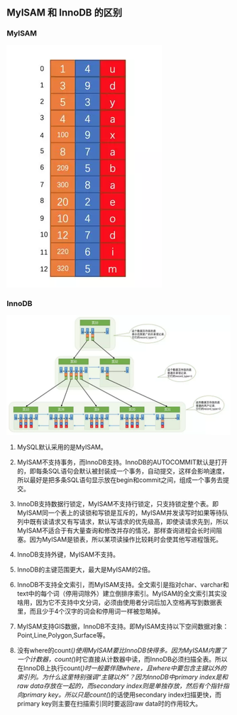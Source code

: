 ## MyISAM 和 InnoDB 的区别

### MyISAM
![](../images/myisam.webp)

### InnoDB
![](../images/innodb.webp)


1. MySQL默认采用的是MyISAM。

2. MyISAM不支持事务，而InnoDB支持。InnoDB的AUTOCOMMIT默认是打开的，即每条SQL语句会默认被封装成一个事务，自动提交，这样会影响速度，所以最好是把多条SQL语句显示放在begin和commit之间，组成一个事务去提交。

3. InnoDB支持数据行锁定，MyISAM不支持行锁定，只支持锁定整个表。即MyISAM同一个表上的读锁和写锁是互斥的，MyISAM并发读写时如果等待队列中既有读请求又有写请求，默认写请求的优先级高，即使读请求先到，所以MyISAM不适合于有大量查询和修改并存的情况，那样查询进程会长时间阻塞。因为MyISAM是锁表，所以某项读操作比较耗时会使其他写进程饿死。

4. InnoDB支持外键，MyISAM不支持。

5. InnoDB的主键范围更大，最大是MyISAM的2倍。

6. InnoDB不支持全文索引，而MyISAM支持。全文索引是指对char、varchar和text中的每个词（停用词除外）建立倒排序索引。MyISAM的全文索引其实没啥用，因为它不支持中文分词，必须由使用者分词后加入空格再写到数据表里，而且少于4个汉字的词会和停用词一样被忽略掉。

7. MyISAM支持GIS数据，InnoDB不支持。即MyISAM支持以下空间数据对象：Point,Line,Polygon,Surface等。

8. 没有where的count(*)使用MyISAM要比InnoDB快得多。因为MyISAM内置了一个计数器，count(*)时它直接从计数器中读，而InnoDB必须扫描全表。所以在InnoDB上执行count(*)时一般要伴随where，且where中要包含主键以外的索引列。为什么这里特别强调“主键以外”？因为InnoDB中primary index是和raw data存放在一起的，而secondary index则是单独存放，然后有个指针指向primary key。所以只是count(*)的话使用secondary index扫描更快，而primary key则主要在扫描索引同时要返回raw data时的作用较大。
